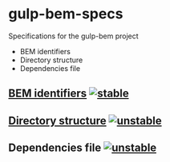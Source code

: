 # gulp-bem-specs

Specifications for the gulp-bem project

 * BEM identifiers
 * Directory structure
 * Dependencies file

## [BEM identifiers](https://github.com/bem/bem-naming#string-representation) [![stable](http://img.shields.io/badge/spec-stable-green.svg)](http://github.com/badges/stability-badges)

## [Directory structure](http://ru.bem.info/method/filesystem/) [![unstable](http://img.shields.io/badge/spec-unstable-orange.svg)](http://github.com/badges/stability-badges)

## Dependencies file [![unstable](http://img.shields.io/badge/spec-unstable-orange.svg)](http://github.com/badges/stability-badges)
